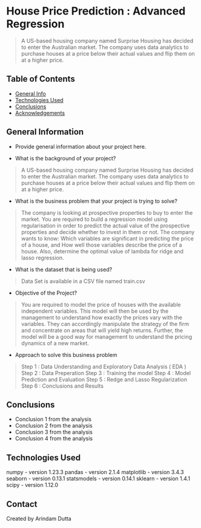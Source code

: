 # House Price Prediction : Advanced Regression
> A US-based housing company named Surprise Housing has decided to enter the Australian market.
> The company uses data analytics to purchase houses at a price below their actual values and flip them on at a higher price.

## Table of Contents
* [General Info](#general-information)
* [Technologies Used](#technologies-used)
* [Conclusions](#conclusions)
* [Acknowledgements](#acknowledgements)

<!-- You can include any other section that is pertinent to your problem -->

## General Information
- Provide general information about your project here.

- What is the background of your project?
> A US-based housing company named Surprise Housing has decided to enter the Australian market.
> The company uses data analytics to purchase houses at a price below their actual values and flip them on at a higher price.

- What is the business problem that your project is trying to solve?
> The company is looking at prospective properties to buy to enter the market.
> You are required to build a regression model using regularisation in order to predict the actual value of the prospective properties   and decide whether to invest in them or not.
> The company wants to know:
>Which variables are significant in predicting the price of a house, and
> How well those variables describe the price of a house.
Also, determine the optimal value of lambda for ridge and lasso regression.

- What is the dataset that is being used?
> Data Set is available in a CSV file named train.csv

- Objective of the Project?
> You are required to model the price of houses with the available independent variables.
> This model will then be used by the management to understand how exactly the prices vary with the variables.
> They can accordingly manipulate the strategy of the firm and concentrate on areas that will yield high returns.
> Further, the model will be a good way for management to understand the pricing dynamics of a new market.

- Approach to solve this business problem
> Step 1 : Data Understanding and Exploratory Data Analysis ( EDA )
> Step 2 : Data Preperation
> Step 3 : Training the model
> Step 4 : Model Prediction and Evaluation
> Step 5 : Redge and Lasso Regularization
> Step 6 : Conclusions and Results

<!-- You don't have to answer all the questions - just the ones relevant to your project. -->

## Conclusions
- Conclusion 1 from the analysis
- Conclusion 2 from the analysis
- Conclusion 3 from the analysis
- Conclusion 4 from the analysis

<!-- You don't have to answer all the questions - just the ones relevant to your project. -->


## Technologies Used
numpy - version 1.23.3
pandas - version 2.1.4
matplotlib - version 3.4.3
seaborn - version 0.13.1
statsmodels - version 0.14.1
sklearn - version 1.4.1
scipy - version 1.12.0


## Contact
Created by Arindam Dutta

